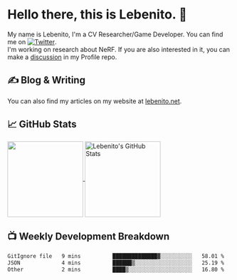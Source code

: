 # Hello there, this is Lebenito. 👋 

My name is Lebenito, I'm a CV Researcher/Game Developer. You can find me on [![Twitter][1.2]][1].  
I'm working on research about NeRF. If you are also interested in it, you can make a [discussion](https://github.com/lebenito030/lebenito030/discussions) in my Profile repo.

## &#x270d; Blog & Writing

You can also find my articles on my website at [lebenito.net](https://blogs.lebenito.net/).

## &#x1f4c8; GitHub Stats

<a href="https://github.com/lebenito030/lebenito030">
  <img align="center" height="170" src="https://github-readme-stats.vercel.app/api/top-langs/?username=lebenito030&layout=compact&langs_count=10" />
</a>
<a href="https://github.com/lebenito030/lebenito030">
  <img align="center" height="170" src="https://github-readme-stats.vercel.app/api?username=lebenito030&show_icons=true&theme=graywhite" alt="Lebenito's GitHub Stats" />
</a>

## 📺 Weekly Development Breakdown

<!--START_SECTION:waka-->

```txt
GitIgnore file   9 mins          ██████████████▓░░░░░░░░░░   58.01 %
JSON             4 mins          ██████▒░░░░░░░░░░░░░░░░░░   25.19 %
Other            2 mins          ████▒░░░░░░░░░░░░░░░░░░░░   16.80 %
```

<!--END_SECTION:waka-->

<!-- links to social media icons -->

<!-- icons with padding -->

[1.1]: http://i.imgur.com/tXSoThF.png (twitter icon with padding)
[2.1]: http://i.imgur.com/0o48UoR.png (github icon with padding)

<!-- icons without padding -->

[1.2]: http://i.imgur.com/wWzX9uB.png (twitter icon without padding)
[2.2]: http://i.imgur.com/9I6NRUm.png (github icon without padding)


<!-- links to your social media accounts -->

[1]: https://twitter.com/Lebenito030
[2]: https://github.com/lebenito030


<!-- Resources -->
<!-- Icons: https://simpleicons.org/ -->
<!-- GitHub Stats: https://github.com/anuraghazra/github-readme-stats -->
<!-- Emojis: https://emojipedia.org/emoji/ -->
<!-- HTML Emojis: https://www.fileformat.info/index.htm -->
<!-- Shields: https://shields.io/ -->
<!-- Awesome GitHub Profile README: https://github.com/abhisheknaiidu/awesome-github-profile-readme -->

